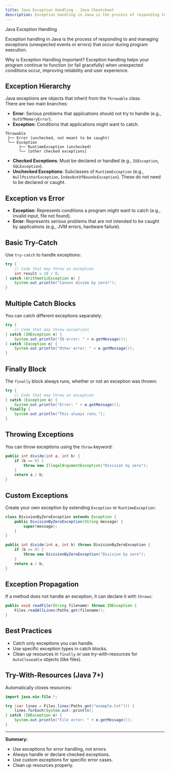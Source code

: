 ```yaml
---
title: Java Exception Handling - Java Cheatsheet
description: Exception handling in Java is the process of responding to and managing exceptions that occur during the execution of a program.
---
```


<base-title :title="frontmatter.title" :description="frontmatter.description">
Java Exception Handling
</base-title>

Exception handling in Java is the process of responding to and managing exceptions (unexpected events or errors) that occur during program execution.

<base-disclaimer>
  <base-disclaimer-title>
    Why is Exception Handling Important?
  </base-disclaimer-title>
  <base-disclaimer-content>
    Exception handling helps your program continue to function (or fail gracefully) when unexpected conditions occur, improving reliability and user experience.
  </base-disclaimer-content>
</base-disclaimer>

## Exception Hierarchy

Java exceptions are objects that inherit from the `Throwable` class.  
There are two main branches:

- **Error**: Serious problems that applications should not try to handle (e.g., `OutOfMemoryError`).
- **Exception**: Conditions that applications might want to catch.

```
Throwable
 ├── Error (unchecked, not meant to be caught)
 └── Exception
      ├── RuntimeException (unchecked)
      └── [other checked exceptions]
```

- **Checked Exceptions**: Must be declared or handled (e.g., `IOException`, `SQLException`).
- **Unchecked Exceptions**: Subclasses of `RuntimeException` (e.g., `NullPointerException`, `IndexOutOfBoundsException`). These do not need to be declared or caught.

## Exception vs Error

- **Exception**: Represents conditions a program might want to catch (e.g., invalid input, file not found).
- **Error**: Represents serious problems that are not intended to be caught by applications (e.g., JVM errors, hardware failure).

## Basic Try-Catch

Use `try-catch` to handle exceptions:

```java
try {
    // Code that may throw an exception
    int result = 10 / 0;
} catch (ArithmeticException e) {
    System.out.println("Cannot divide by zero!");
}
```

## Multiple Catch Blocks

You can catch different exceptions separately:

```java
try {
    // Code that may throw exceptions
} catch (IOException e) {
    System.out.println("IO error: " + e.getMessage());
} catch (Exception e) {
    System.out.println("Other error: " + e.getMessage());
}
```

## Finally Block

The `finally` block always runs, whether or not an exception was thrown:

```java
try {
    // Code that may throw an exception
} catch (Exception e) {
    System.out.println("Error: " + e.getMessage());
} finally {
    System.out.println("This always runs.");
}
```

## Throwing Exceptions

You can throw exceptions using the `throw` keyword:

```java
public int divide(int a, int b) {
    if (b == 0) {
        throw new IllegalArgumentException("Division by zero");
    }
    return a / b;
}
```

## Custom Exceptions

Create your own exception by extending `Exception` or `RuntimeException`:

```java
class DivisionByZeroException extends Exception {
    public DivisionByZeroException(String message) {
        super(message);
    }
}

public int divide(int a, int b) throws DivisionByZeroException {
    if (b == 0) {
        throw new DivisionByZeroException("Division by zero");
    }
    return a / b;
}
```

## Exception Propagation

If a method does not handle an exception, it can declare it with `throws`:

```java
public void readFile(String filename) throws IOException {
    Files.readAllLines(Paths.get(filename));
}
```

## Best Practices

- Catch only exceptions you can handle.
- Use specific exception types in catch blocks.
- Clean up resources in `finally` or use try-with-resources for `AutoCloseable` objects (like files).

## Try-With-Resources (Java 7+)

Automatically closes resources:

```java
import java.nio.file.*;

try (var lines = Files.lines(Paths.get("example.txt"))) {
    lines.forEach(System.out::println);
} catch (IOException e) {
    System.out.println("File error: " + e.getMessage());
}
```

---

**Summary:**  
- Use exceptions for error handling, not errors.
- Always handle or declare checked exceptions.
- Use custom exceptions for specific error cases.
- Clean up resources properly.